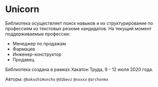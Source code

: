 # Unicorn

Библиотека осуществляет поиск навыков и их структурирование по профессиям из текстовых резюме кандидатов.
На текущий момент поддерживаемые профессии:
- Менеджер по продажам
- Фармацев
- Инженер-конструктор
- Продавец


Библиотека создана в рамках Хакатон Труда, 9 - 12 июля 2020 года.

Авторы:
`@bokushiHuncho`
`@d1bevz` 
`@xxxxx`
`@archonmx`

